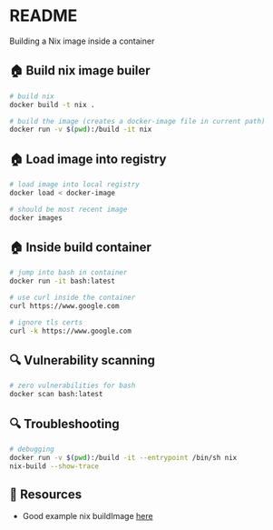 # README

Building a Nix image inside a container

## 🏠 Build nix image builer

```sh
# build nix
docker build -t nix .

# build the image (creates a docker-image file in current path)    
docker run -v $(pwd):/build -it nix     
```

## 🏠 Load image into registry

```sh
# load image into local registry
docker load < docker-image

# should be most recent image
docker images
```

## 🏠 Inside build container

```sh
# jump into bash in container
docker run -it bash:latest

# use curl inside the container
curl https://www.google.com

# ignore tls certs
curl -k https://www.google.com
```

## 🔍 Vulnerability scanning

```sh
# zero vulnerabilities for bash
docker scan bash:latest 
```

## 🔍 Troubleshooting

```sh
# debugging
docker run -v $(pwd):/build -it --entrypoint /bin/sh nix    
nix-build --show-trace
```

## 👀 Resources

* Good example nix buildImage [here](https://github.com/nix-community/docker-nixpkgs/blob/master/images/devcontainer/default.nix)  
